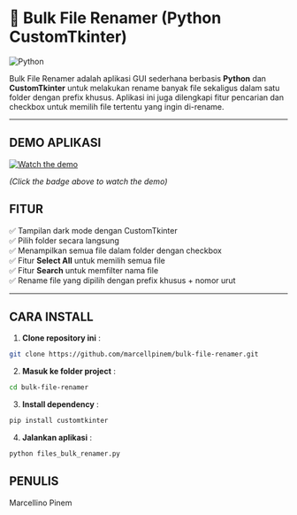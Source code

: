 # 📁 Bulk File Renamer (Python CustomTkinter)

![Python](https://img.shields.io/badge/python-3.9%2B-blue)

Bulk File Renamer adalah aplikasi GUI sederhana berbasis **Python** dan **CustomTkinter** untuk melakukan rename banyak file sekaligus dalam satu folder dengan prefix khusus. Aplikasi ini juga dilengkapi fitur pencarian dan checkbox untuk memilih file tertentu yang ingin di-rename.

---

## DEMO APLIKASI
[![Watch the demo](https://img.shields.io/badge/YouTube-Demo-red?logo=youtube)](https://youtu.be/sfqKK_xTTIo)

_(Click the badge above to watch the demo)_

## FITUR

✅ Tampilan dark mode dengan CustomTkinter  
✅ Pilih folder secara langsung  
✅ Menampilkan semua file dalam folder dengan checkbox  
✅ Fitur **Select All** untuk memilih semua file  
✅ Fitur **Search** untuk memfilter nama file  
✅ Rename file yang dipilih dengan prefix khusus + nomor urut

---

## CARA INSTALL

1. **Clone repository ini** :

```bash
git clone https://github.com/marcellpinem/bulk-file-renamer.git
```

2. **Masuk ke folder project** :

```bash
cd bulk-file-renamer
```

3. **Install dependency** :

```bash
pip install customtkinter
```

4. **Jalankan aplikasi** :

```bash
python files_bulk_renamer.py
```



## PENULIS

Marcellino Pinem
